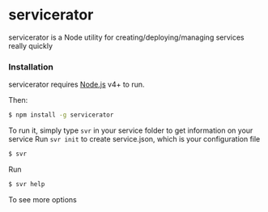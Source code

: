 # servicerator

servicerator is a Node utility for creating/deploying/managing services really quickly

### Installation

servicerator requires [Node.js](https://nodejs.org/) v4+ to run.

Then:

```sh
$ npm install -g servicerator
```

To run it, simply type ```svr``` in your service folder to get information on your service
Run ```svr init``` to create service.json, which is your configuration file

```sh
$ svr
```

Run

```sh
$ svr help
```

To see more options